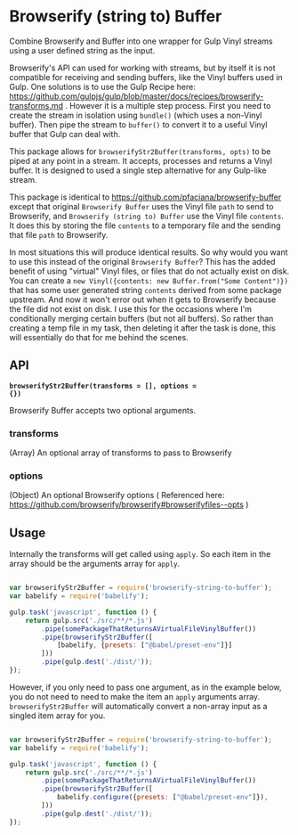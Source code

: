 # Browserify (string to) Buffer
Combine Browserify and Buffer into one wrapper for Gulp Vinyl streams using a user defined string as the input.

Browserify's API can used for working with streams, but by itself it is not compatible for receiving and sending buffers, like the Vinyl buffers used in Gulp. One solutions is to use the Gulp Recipe here: https://github.com/gulpjs/gulp/blob/master/docs/recipes/browserify-transforms.md . However it is a multiple step process. First you need to create the stream in isolation using `bundle()` (which uses a non-Vinyl buffer). Then pipe the stream to `buffer()` to convert it to a useful Vinyl buffer that Gulp can deal with.

This package allows for `browserifyStr2Buffer(transforms, opts)` to be piped at any point in a stream. It accepts, processes and returns a Vinyl buffer. It is designed to used a single step alternative for any Gulp-like stream.

This package is identical to https://github.com/pfaciana/browserify-buffer except that original `Browserify Buffer` uses the Vinyl file `path` to send to Browserify, and `Browserify (string to) Buffer` use the Vinyl file `contents`. It does this by storing the file `contents` to a temporary file and the sending that file `path` to Browserify.

In most situations this will produce identical results. So why would you want to use this instead of the original `Browserify Buffer`? This has the added benefit of using "virtual" Vinyl files, or files that do not actually exist on disk. You can create a `new Vinyl({contents: new Buffer.from("Some Content")})` that has some user generated string `contents` derived from some package upstream. And now it won't error out when it gets to Browserify because the file did not exist on disk. I use this for the occasions where I'm conditionally merging certain buffers (but not all buffers). So rather than creating a temp file in my task, then deleting it after the task is done, this will essentially do that for me behind the scenes. 

## API

<b><code>browserifyStr2Buffer(transforms = [], options = {})</code></b>

Browserify Buffer accepts two optional arguments.

### transforms

(Array) An optional array of transforms to pass to Browserify

### options

(Object) An optional Browserify options ( Referenced here: https://github.com/browserify/browserify#browserifyfiles--opts )



## Usage

Internally the transforms will get called using `apply`. So each item in the array should be the arguments array for `apply`.

``` js

var browserifyStr2Buffer = require('browserify-string-to-buffer');
var babelify = require('babelify');

gulp.task('javascript', function () {
	return gulp.src('./src/**/*.js')
		.pipe(somePackageThatReturnsAVirtualFileVinylBuffer())
		.pipe(browserifyStr2Buffer([
			[babelify, {presets: ["@babel/preset-env"]}]
		]))
		.pipe(gulp.dest('./dist/'));
});


```

However, if you only need to pass one argument, as in the example below, you do not need to need to make the item an `apply` arguments array. `browserifyStr2Buffer` will automatically convert a non-array input as a singled item array for you.

``` js

var browserifyStr2Buffer = require('browserify-string-to-buffer');
var babelify = require('babelify');

gulp.task('javascript', function () {
	return gulp.src('./src/**/*.js')
		.pipe(somePackageThatReturnsAVirtualFileVinylBuffer())
		.pipe(browserifyStr2Buffer([
			babelify.configure({presets: ["@babel/preset-env"]}),
		]))
		.pipe(gulp.dest('./dist/'));
});


```
